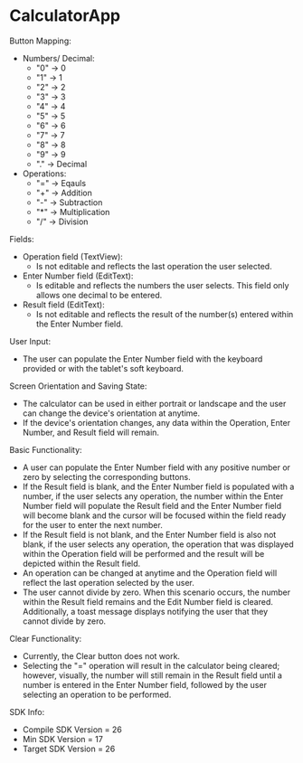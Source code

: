 # CalculatorApp

Button Mapping:
  - Numbers/ Decimal: 
    - "0" -> 0
    - "1" -> 1
    - "2" -> 2
    - "3" -> 3
    - "4" -> 4
    - "5" -> 5
    - "6" -> 6
    - "7" -> 7
    - "8" -> 8
    - "9" -> 9
    - "." -> Decimal
  - Operations: 
    - "=" -> Eqauls
    - "+" -> Addition
    - "-" -> Subtraction
    - "*" -> Multiplication
    - "/" -> Division

Fields:
  - Operation field (TextView):
    - Is not editable and reflects the last operation the user selected.
  - Enter Number field (EditText):
    - Is editable and reflects the numbers the user selects. This field only allows one decimal to be entered.
  - Result field (EditText):
    - Is not editable and reflects the result of the number(s) entered within the Enter Number field.

User Input:
  - The user can populate the Enter Number field with the keyboard provided or with the tablet's soft keyboard.
  
Screen Orientation and Saving State:
  - The calculator can be used in either portrait or landscape and the user can change the device's orientation at anytime.
  - If the device's orientation changes, any data within the Operation, Enter Number, and Result field will remain. 

Basic Functionality:
  - A user can populate the Enter Number field with any positive number or zero by selecting the corresponding buttons.
  - If the Result field is blank, and the Enter Number field is populated with a number, if the user selects any operation,
  the number within the Enter Number field will populate the Result field and the Enter Number field will become blank and
  the cursor will be focused within the field ready for the user to enter the next number.
  - If the Result field is not blank, and the Enter Number field is also not blank, if the user selects any operation, the 
  operation that was displayed within the Operation field will be performed and the result will be depicted within the Result field.
  - An operation can be changed at anytime and the Operation field will reflect the last operation selected by the user.
  - The user cannot divide by zero. When this scenario occurs, the number within the Result field remains and the Edit Number
  field is cleared. Additionally, a toast message displays notifying the user that they cannot divide by zero.

Clear Functionality:
  - Currently, the Clear button does not work.
  - Selecting the "=" operation will result in the calculator being cleared; however, visually, the number will still remain in the 
  Result field until a number is entered in the Enter Number field, followed by the user selecting an operation to be performed. 

SDK Info:
  - Compile SDK Version = 26
  - Min SDK Version = 17
  - Target SDK Version = 26
